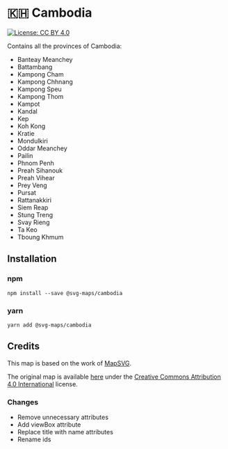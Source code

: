 # 🇰🇭 Cambodia

[![License: CC BY 4.0](https://img.shields.io/badge/License-CC%20BY%204.0-blue.svg)](https://creativecommons.org/licenses/by/4.0/)

Contains all the provinces of Cambodia:
* Banteay Meanchey
* Battambang
* Kampong Cham
* Kampong Chhnang
* Kampong Speu
* Kampong Thom
* Kampot
* Kandal
* Kep
* Koh Kong
* Kratie
* Mondulkiri
* Oddar Meanchey
* Pailin
* Phnom Penh
* Preah Sihanouk
* Preah Vihear
* Prey Veng
* Pursat
* Rattanakkiri
* Siem Reap
* Stung Treng
* Svay Rieng
* Ta Keo
* Tboung Khmum

## Installation

### npm

`npm install --save @svg-maps/cambodia`

### yarn

`yarn add @svg-maps/cambodia`

## Credits

This map is based on the work of [MapSVG](https://mapsvg.com).

The original map is available [here](https://mapsvg.com/maps/cambodia) under the [Creative Commons Attribution 4.0 International](https://creativecommons.org/licenses/by/4.0/) license.

### Changes

* Remove unnecessary attributes
* Add viewBox attribute
* Replace title with name attributes
* Rename ids
